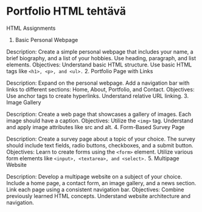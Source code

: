 # Portfolio HTML tehtävä

HTML Assignments
1. Basic Personal Webpage

Description: Create a simple personal webpage that includes your name, a brief biography, and a list of your hobbies. Use heading, paragraph, and list elements.
Objectives:
Understand basic HTML structure.
Use basic HTML tags like ```<h1>, <p>, and <ul>.```
2. Portfolio Page with Links

Description: Expand on the personal webpage. Add a navigation bar with links to different sections: Home, About, Portfolio, and Contact.
Objectives:
Use anchor tags to create hyperlinks.
Understand relative URL linking.
3. Image Gallery

Description: Create a web page that showcases a gallery of images. Each image should have a caption.
Objectives:
Utilize the ```<img>``` tag.
Understand and apply image attributes like src and alt.
4. Form-Based Survey Page

Description: Create a survey page about a topic of your choice. The survey should include text fields, radio buttons, checkboxes, and a submit button.
Objectives:
Learn to create forms using the ```<form>``` element.
Utilize various form elements like ```<input>, <textarea>, and <select>.```
5. Multipage Website

Description: Develop a multipage website on a subject of your choice. Include a home page, a contact form, an image gallery, and a news section. Link each page using a consistent navigation bar.
Objectives:
Combine previously learned HTML concepts.
Understand website architecture and navigation.
